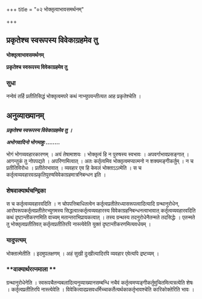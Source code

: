 +++
title = "०२ भोक्तृत्वाभावसमर्थनम्"

+++


## प्रकृतेश्च स्वरूपस्य विवेकाग्रहमेव तु

**भोक्तृत्वाभावसमर्थनम्**

**प्रकृतेश्च स्वरूपस्य विवेकाग्रहमेव तु**

### **सुधा**

नन्वेवं तर्हि प्रतीतिसिद्धं भोक्तृत्वमपरे कथं नाभ्युपयन्तीत्यत आह प्रकृतेश्चेति ।

## **अनुव्याख्यानम्**

***प्रकृतेश्च स्वरूपस्य विवेकाग्रहमेव तु ।***

***अभोगवादिनो भोगमाहुः ........***

भोगं भोगव्यवहारकारणम् । अयं तेषामाशयः । भोक्तृत्वं हि न पुरुषस्य स्वभावः । अपवर्गाभावप्रसङ्गात् । आगन्तुकं तु नोपपद्यते । अपरिणामित्वात् । अतः कर्तृत्वमिव भोक्तृत्वमप्यात्मनो न शक्यमङ्गीकर्तुम् । न च प्रतीतिविरोधः । प्रतीतेरभावात् । व्यवहार एव हि केवलं भोक्ताऽऽत्मेति । स च कर्तृत्वव्यवहारवत्प्रकृतिपुरुषविवेकाग्रहमात्रनिबन्धन इति ।

### **शेषवाक्यार्थचन्द्रिका**

स च कर्तृत्वव्यवहारवदिति । न चोपपत्तिबाधितत्वेन कर्तृत्वप्रतीतेरध्यासरूपत्वादित्यादि ग्रन्थानुरोधेन, आरोपरूपकर्तृत्वप्रतीतेरभ्युगमस्य सिद्धत्वात्कर्तृत्वव्यवहारस्य विवेकाग्रहनिबन्धनत्वाभावात् कर्तृत्वव्यवहारवदिति कथं दृष्टान्तीकरणमिति वाच्यम् मतान्तराभिप्रायकत्वात् । तस्य ग्रन्थस्य तदनुरोधेनैतन्मते तदसिद्धेः । एतन्मते तु भोक्तृत्वप्रतीतिवत् कर्तृत्वप्रतीतिरपि नास्त्येवेति युक्तं दृष्टान्तीकरणमित्यवधेयम् ।

### **यादुपत्यम्**

भोक्तात्मेतीति । इदमुपलक्षणम् । अहं सुखी दुःखीत्यादिरपि व्यवहार एवेत्यपि द्रष्टव्यम् ।

### **वाक्यार्थरत्नमाला **

ग्रन्थानुरोधेनेति । स्वरूपचैतन्यबलादित्यनुव्याख्यानसम्बन्धि नचैवं कर्तृत्वमप्यङ्गीकर्तुमुचितमित्यत्रत्येति शेषः । कर्तृत्वप्रतीतिरपि नास्त्येवेति । विवेकित्वादप्रसवधर्मिच्चाकर्तेत्यर्थकाकर्तृभावश्चेति कारिकोक्तेरिति भावः ।

